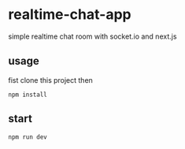 # realtime-chat-app
simple realtime chat room with socket.io and next.js

## usage
fist clone this project then
```
npm install
```

## start
```
npm run dev
```
